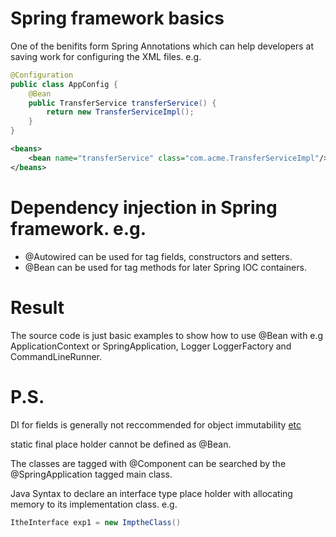 # Spring framework basics
One of the benifits form Spring Annotations which can help developers at saving work for configuring the XML files. e.g.
```java
@Configuration
public class AppConfig {
    @Bean
    public TransferService transferService() {
        return new TransferServiceImpl();
    }
}
```
```xml
<beans>
    <bean name="transferService" class="com.acme.TransferServiceImpl"/>
</beans>
```

# Dependency injection in Spring framework. e.g.
* @Autowired can be used for tag fields, constructors and setters.
* @Bean can be used for tag methods for later Spring IOC containers.

# Result
The source code is just basic examples to show how to use @Bean with e.g ApplicationContext or SpringApplication, Logger LoggerFactory and CommandLineRunner.

# P.S.

DI for fields is generally not reccommended for object immutability [etc](https://stackoverflow.com/questions/39890849/what-exactly-is-field-injection-and-how-to-avoid-it#:~:text=The%20reasons%20why%20field%20injection,in%20unit%20tests\)%20without%20reflection.) 

static final place holder cannot be defined as @Bean.

The classes are tagged with @Component can be searched by the @SpringApplication tagged main class.

Java Syntax  to declare an interface type place holder with allocating memory to its implementation class. e.g.
```java
ItheInterface exp1 = new ImptheClass()
```